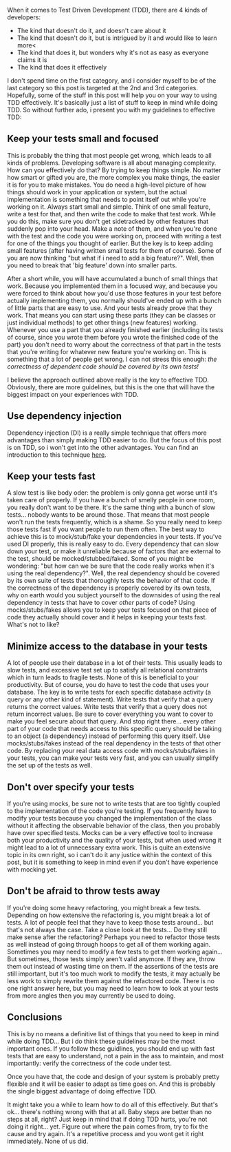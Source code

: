When it comes to Test Driven Development (TDD), there are 4 kinds of developers:

- The kind that doesn't do it, and doesn't care about it
- The kind that doesn't do it, but is intrigued by it and would like to learn more<
- The kind that does it, but wonders why it's not as easy as everyone claims it is
- The kind that does it effectively

I don't spend time on the first category, and i consider myself to be of the last category so this post is targeted at the 2nd and 3rd categories.  Hopefully, some of the stuff in this post will help you on your way to using TDD effectively.  It's basically just a list of stuff to keep in mind while doing TDD.  So without further ado, i present you with my guidelines to effective TDD:

## Keep your tests small and focused
This is probably the thing that most people get wrong, which leads to all kinds of problems. Developing software is all about managing complexity.  How can you effectively do that? By trying to keep things simple.  No matter how smart or gifted you are, the more complex you make things, the easier it is for you to make mistakes.  You do need a high-level picture of how things should work in your application or system, but the actual implementation is something that needs to point itself out while you're working on it.  Always start small and simple.  Think of one small feature, write a test for that, and then write the code to make that test work.  While you do this, make sure you don't get sidetracked by other features that suddenly pop into your head.  Make a note of them, and when you're done with the test and the code you were working on, proceed with writing a test for one of the things you thought of earlier.  But the key is to keep adding small features (after having written small tests for them of course).  Some of you are now thinking "but what if i need to add a big feature?".  Well, then you need to break that 'big feature' down into smaller parts.  

After a short while, you will have accumulated a bunch of small things that work. Because you implemented them in a focused way, and because you were forced to think about how you'd use those features in your test before actually implementing them, you normally should've ended up with a bunch of little parts that are easy to use. And your tests already prove that they work.  That means you can start using these parts (they can be classes or just individual methods) to get other things (new features) working.  Whenever you use a part that you already finished earlier (including its tests of course, since you wrote them before you wrote the finished code of the part) you don't need to worry about the correctness of that part in the tests that you're writing for whatever new feature you're working on.  This is something that a lot of people get wrong.  I can not stress this enough: *the correctness of dependent code should be covered by its own tests!*

I believe the approach outlined above really is the key to effective TDD.  Obviously, there are more guidelines, but this is the one that will have the biggest impact on your experiences with TDD.

## Use dependency injection
Dependency injection (DI) is a really simple technique that offers more advantages than simply making TDD easier to do. But the focus of this post is on TDD, so i won't get into the other advantages.  You can find an introduction to this technique [here](/blog/2007/07/introduction-to-dependency-injection/).  

## Keep your tests fast
A slow test is like body oder: the problem is only gonna get worse until it's taken care of properly.  If you have a bunch of smelly people in one room, you really don't want to be there. It's the same thing with a bunch of slow tests... nobody wants to be around those.  That means that most people won't run the tests frequently, which is a shame.  So you really need to keep those tests fast if you want people to run them often.  The best way to achieve this is to mock/stub/fake your dependencies in your tests.  If you've used DI properly, this is really easy to do.  Every dependency that can slow down your test, or make it unreliable because of factors that are external to the test, should be mocked/stubbed/faked.  Some of you might be wondering: "but how can we be sure that the code really works when it's using the real dependency?".  Well, the real dependency should be covered by its own suite of tests that thoroughly tests the behavior of that code.  If the correctness of the dependency is properly covered by its own tests, why on earth would you subject yourself to the downsides of using the real dependency in tests that have to cover *other* parts of code?  Using mocks/stubs/fakes allows you to keep your tests focused on that piece of code they actually should cover and it helps in keeping your tests fast. What's not to like?

## Minimize access to the database in your tests
A lot of people use their database in a lot of their tests.  This usually leads to slow tests, and excessive test set up to satisfy all relational constraints which in turn leads to fragile tests.  None of this is beneficial to your productivity.  But of course, you do have to test the code that uses your database.  The key is to write tests for each specific database activity (a query or any other kind of statement).  Write tests that verify that a query returns the correct values.  Write tests that verify that a query does not return incorrect values.  Be sure to cover everything you want to cover to make you feel secure about that query.  And stop right there... every other part of your code that needs access to this specific query should be talking to an object (a dependency) instead of performing this query itself.  Use mocks/stubs/fakes instead of the real dependency in the tests of that other code.  By replacing your real data access code with mocks/stubs/fakes in your tests, you can make your tests very fast, and you can usually simplify the set up of the tests as well.  

## Don't over specify your tests
If you're using mocks, be sure not to write tests that are too tightly coupled to the implementation of the code you're testing.  If you frequently have to modify your tests because you changed the implementation of the class without it affecting the observable behavior of the class, then you probably have over specified tests.  Mocks can be a very effective tool to increase both your productivity and the quality of your tests, but when used wrong it might lead to a lot of unnecessary extra work.  This is quite an extensive topic in its own right, so i can't do it any justice within the context of this post, but it is something to keep in mind even if you don't have experience with mocking yet.

## Don't be afraid to throw tests away
If you're doing some heavy refactoring, you might break a few tests.  Depending on how extensive the refactoring is, you might break a lot of tests.  A lot of people feel that they have to keep those tests around... but that's not always the case.  Take a close look at the tests... Do they still make sense after the refactoring?  Perhaps you need to refactor those tests as well instead of going through hoops to get all of them working again.  Sometimes you may need to modify a few tests to get them working again... But sometimes, those tests simply aren't valid anymore.  If they are, throw them out instead of wasting time on them.  If the assertions of the tests are still important, but it's too much work to modify the tests, it may actually be less work to simply rewrite them against the refactored code.  There is no one right answer here, but you may need to learn how to look at your tests from more angles then you may currently be used to doing.

## Conclusions
This is by no means a definitive list of things that you need to keep in mind while doing TDD... But i do think these guidelines may be the most important ones.  If you follow these guidlines, you should end up with fast tests that are easy to understand, not a pain in the ass to maintain, and most importantly: verify the correctness of the code under test.  

Once you have that, the code and design of your system is probably pretty flexible and it will be easier to adapt as time goes on.  And this is probably the single biggest advantage of doing effective TDD.

It might take you a while to learn how to do all of this effectively. But that's ok... there's nothing wrong with that at all.  Baby steps are better than no steps at all, right?  Just keep in mind that if doing TDD hurts, you're not doing it right... yet. Figure out where the pain comes from, try to fix the cause and try again.  It's a repetitive process and you wont get it right immediately.  None of us did.  

